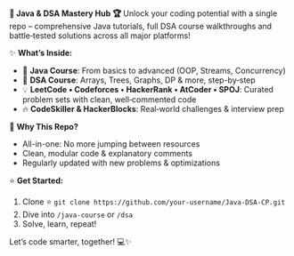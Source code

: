 **🚀 Java & DSA Mastery Hub 🏆**
Unlock your coding potential with a single repo – comprehensive Java tutorials, full DSA course walkthroughs and battle‑tested solutions across all major platforms!

✨ **What’s Inside:**

* 📘 **Java Course**: From basics to advanced (OOP, Streams, Concurrency)
* 🧠 **DSA Course**: Arrays, Trees, Graphs, DP & more, step-by‑step
* 💡 **LeetCode • Codeforces • HackerRank • AtCoder • SPOJ**: Curated problem sets with clean, well‑commented code
* 🔥 **CodeSkiller & HackerBlocks**: Real‑world challenges & interview prep

🎯 **Why This Repo?**

* All-in-one: No more jumping between resources
* Clean, modular code & explanatory comments
* Regularly updated with new problems & optimizations

⭐ **Get Started:**

1. Clone ⭐ `git clone https://github.com/your‑username/Java‑DSA‑CP.git`
2. Dive into `/java-course` or `/dsa`
3. Solve, learn, repeat!

Let’s code smarter, together! 💻✨
